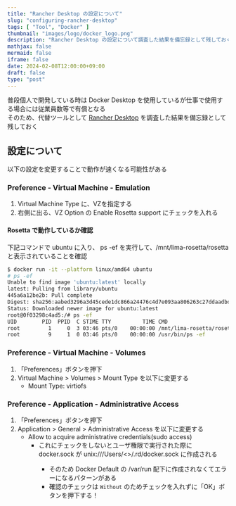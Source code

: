 ```yaml
---
title: "Rancher Desktop の設定について"
slug: "configuring-rancher-desktop"
tags: [ "Tool", "Docker" ]
thumbnail: "images/logo/docker_logo.png"
description: "Rancher Desktop の設定について調査した結果を備忘録として残しておく"
mathjax: false
mermaid: false
iframe: false
date: 2024-02-08T12:00:00+09:00
draft: false
type: "post"
---
```


普段個人で開発している時は Docker Desktop を使用しているが仕事で使用する場合には従業員数等で有償となる  
そのため、代替ツールとして [Rancher Desktop](https://rancherdesktop.io/) を調査した結果を備忘録として残しておく

## 設定について

以下の設定を変更することで動作が速くなる可能性がある

### Preference - Virtual Machine - Emulation

1. Virtual Machine Type に、VZを指定する
2. 右側に出る、VZ Option の Enable Rosetta support にチェックを入れる

#### Rosetta で動作しているか確認

下記コマンドで ubuntu に入り、 ps -ef を実行して、/mnt/lima-rosetta/rosetta と表示されていることを確認

```sh
$ docker run -it --platform linux/amd64 ubuntu
# ps -ef
Unable to find image 'ubuntu:latest' locally
latest: Pulling from library/ubuntu
445a6a12be2b: Pull complete
Digest: sha256:aabed3296a3d45cede1dc866a24476c4d7e093aa806263c27ddaadbdce3c1054
Status: Downloaded newer image for ubuntu:latest
root@0f03298c4ad5:/# ps -ef
UID        PID  PPID  C STIME TTY          TIME CMD
root         1     0  3 03:46 pts/0    00:00:00 /mnt/lima-rosetta/rosetta /bin/bash
root         9     1  0 03:46 pts/0    00:00:00 /usr/bin/ps -ef
```

### Preference - Virtual Machine - Volumes

1. 「Preferences」ボタンを押下
2. Virtual Machine > Volumes > Mount Type を以下に変更する
   * Mount Type: virtiofs

### Preference - Application - Administrative Access

1. 「Preferences」ボタンを押下
2. Application > General > Administrative Access を以下に変更する
   * Allow to acquire administrative credentials(sudo access)
     * これにチェックをしないとユーザ権限で実行された際に docker.sock が unix:///Users/<<User Name>>/.rd/docker.sock に作成される
       * そのため Docker Default の /var/run 配下に作成されなくてエラーになるパターンがある
       * 確認のチェックは `Without` のためチェックを入れずに「OK」ボタンを押下する！
